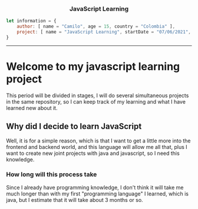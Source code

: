 <!-- Header -->
<h3 align="center">JavaScript Learning</h3>

```javascript
let information = {
    author: [ name = "Camilo", age = 15, country = "Colombia" ],
    project: [ name = "JavaScript Learning", startDate = "07/06/2021", finishDate = undefined ]
}
```

---

<!-- Information -->
# Welcome to my javascript learning project

This period will be divided in stages, I will do several simultaneous projects in the same repository, so I can keep track of my learning and what I have learned new about it.

## Why did I decide to learn JavaScript

Well, it is for a simple reason, which is that I want to get a little more into the frontend and backend world, and this language will allow me all that, plus I want to create new joint projects with java and javascript, so I need this knowledge.

### How long will this process take

Since I already have programming knowledge, I don't think it will take me much longer than with my first "programming language" I learned, which is java, but I estimate that it will take about 3 months or so.